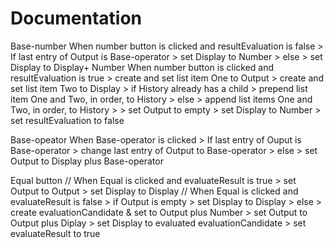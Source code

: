 # Documentation

Base-number
When number button is clicked and resultEvaluation is false
    >    If last entry of Output is Base-operator
    >        set Display to Number
    >    else
    >        set Display to Display+ Number
When number button is clicked and resultEvaluation is true
    >    create and set list item One to Output
    >    create and set list item Two to Display
    >    if History already has a child
    >        prepend list item One and Two, in order, to History
    >    else
    >        append list items One and Two, in order, to History
    >
    >   set Output to empty
    >   set Display to Number
    >   set resultEvaluation to false

Base-opeator
When Base-operator is clicked
    >   If last entry of Ouput is Base-operator
    >       change last entry of Output to Base-operator
    >   else
    >       set Output to Display plus Base-operator

Equal button
//    When Equal is clicked and evaluateResult is true
    >   set Output to Output
    >   set Display to Display
//    When Equal is clicked and evaluateResult is false
    >   if Output is empty
    >      set Display to Display
    >   else
    >      create evaluationCandidate & set to Output plus Number
    >      set Output to Output plus Diplay
    >      set Display to evaluated evaluationCandidate
    >      set evaluateResult to true
